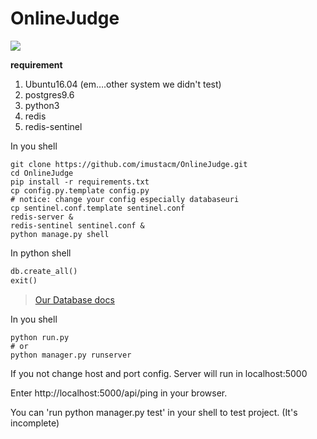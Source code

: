 # OnlineJudge
![](https://travis-ci.org/imustacm/OnlineJudge.svg?branch=master)

**requirement**

1. Ubuntu16.04 (em….other system we didn't test)
2. postgres9.6
3. python3
4. redis
5. redis-sentinel

In you shell

```shell
git clone https://github.com/imustacm/OnlineJudge.git
cd OnlineJudge
pip install -r requirements.txt
cp config.py.template config.py
# notice: change your config especially databaseuri
cp sentinel.conf.template sentinel.conf
redis-server &
redis-sentinel sentinel.conf &
python manage.py shell
```
In python shell

```python
db.create_all()
exit()
```
> [Our Database docs](https://github.com/imustacm/docs/blob/master/Database.md)

In you shell

```shell
python run.py
# or
python manager.py runserver
```

If you not change host and port config. Server will run in localhost:5000

Enter http://localhost:5000/api/ping in your browser.

You can 'run python manager.py test' in your shell to test project. (It's incomplete)
